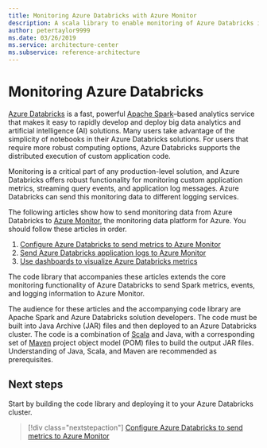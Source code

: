 ```yaml
---
title: Monitoring Azure Databricks with Azure Monitor
description: A scala library to enable monitoring of Azure Databricks in Azure Log Analytics
author: petertaylor9999
ms.date: 03/26/2019
ms.service: architecture-center
ms.subservice: reference-architecture
---
```


# Monitoring Azure Databricks

[Azure Databricks](/azure/azure-databricks/) is a fast, powerful [Apache Spark](https://spark.apache.org/)–based analytics service that makes it easy to rapidly develop and deploy big data analytics and artificial intelligence (AI) solutions. Many users take advantage of the simplicity of notebooks in their Azure Databricks solutions. For users that require more robust computing options, Azure Databricks supports the distributed execution of custom application code.

Monitoring is a critical part of any production-level solution, and Azure Databricks offers robust functionality for monitoring custom application metrics, streaming query events, and application log messages. Azure Databricks can send this monitoring data to different logging services.

The following articles show how to send monitoring data from Azure Databricks to [Azure Monitor](/azure/azure-monitor/overview), the monitoring data platform for Azure. You should follow these articles in order.

1. [Configure Azure Databricks to send metrics to Azure Monitor](./configure-cluster.md)
1. [Send Azure Databricks application logs to Azure Monitor](./application-logs.md)
1. [Use dashboards to visualize Azure Databricks metrics](./dashboards.md)

The code library that accompanies these articles extends the core monitoring functionality of Azure Databricks to send Spark metrics, events, and logging information to Azure Monitor.

The audience for these articles and the accompanying code library are Apache Spark and Azure Databricks solution developers. The code must be built into Java Archive (JAR) files and then deployed to an Azure Databricks cluster. The code is a combination of [Scala](https://www.scala-lang.org/) and Java, with a corresponding set of [Maven](https://maven.apache.org) project object model (POM) files to build the output JAR files. Understanding of Java, Scala, and Maven are recommended as prerequisites.

## Next steps

Start by building the code library and deploying it to your Azure Databricks cluster.

> [!div class="nextstepaction"]
> [Configure Azure Databricks to send metrics to Azure Monitor](./configure-cluster.md)
